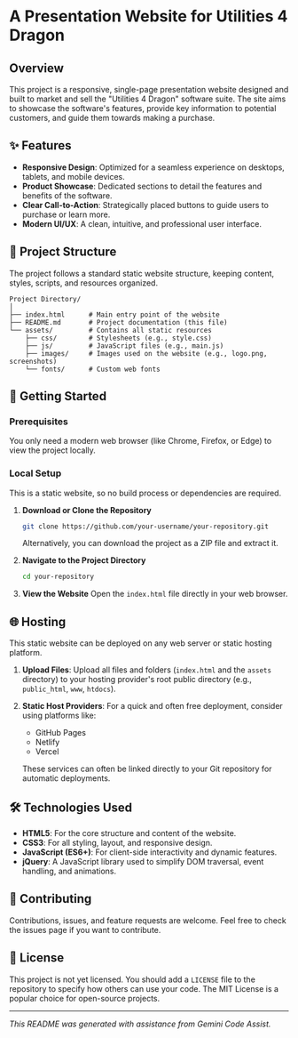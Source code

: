 # A Presentation Website for Utilities 4 Dragon

## Overview

This project is a responsive, single-page presentation website designed and built to market and sell the "Utilities 4 Dragon" software suite. The site aims to showcase the software's features, provide key information to potential customers, and guide them towards making a purchase.

## ✨ Features

*   **Responsive Design**: Optimized for a seamless experience on desktops, tablets, and mobile devices.
*   **Product Showcase**: Dedicated sections to detail the features and benefits of the software.
*   **Clear Call-to-Action**: Strategically placed buttons to guide users to purchase or learn more.
*   **Modern UI/UX**: A clean, intuitive, and professional user interface.

## 📂 Project Structure

The project follows a standard static website structure, keeping content, styles, scripts, and resources organized.

```
Project Directory/
│
├── index.html      # Main entry point of the website
├── README.md       # Project documentation (this file)
└── assets/         # Contains all static resources
    ├── css/        # Stylesheets (e.g., style.css)
    ├── js/         # JavaScript files (e.g., main.js)
    ├── images/     # Images used on the website (e.g., logo.png, screenshots)
    └── fonts/      # Custom web fonts
```

## 🚀 Getting Started

### Prerequisites

You only need a modern web browser (like Chrome, Firefox, or Edge) to view the project locally.

### Local Setup

This is a static website, so no build process or dependencies are required.

1.  **Download or Clone the Repository**
    ```bash
    git clone https://github.com/your-username/your-repository.git
    ```
    Alternatively, you can download the project as a ZIP file and extract it.

2.  **Navigate to the Project Directory**
    ```bash
    cd your-repository
    ```

3.  **View the Website**
    Open the `index.html` file directly in your web browser.

## 🌐 Hosting

This static website can be deployed on any web server or static hosting platform.

1.  **Upload Files**: Upload all files and folders (`index.html` and the `assets` directory) to your hosting provider's root public directory (e.g., `public_html`, `www`, `htdocs`).
2.  **Static Host Providers**: For a quick and often free deployment, consider using platforms like:
    *   GitHub Pages
    *   Netlify
    *   Vercel

    These services can often be linked directly to your Git repository for automatic deployments.

## 🛠️ Technologies Used

*   **HTML5**: For the core structure and content of the website.
*   **CSS3**: For all styling, layout, and responsive design.
*   **JavaScript (ES6+)**: For client-side interactivity and dynamic features.
*   **jQuery**: A JavaScript library used to simplify DOM traversal, event handling, and animations.

## 🤝 Contributing

Contributions, issues, and feature requests are welcome. Feel free to check the issues page if you want to contribute.

## 📄 License

This project is not yet licensed. You should add a `LICENSE` file to the repository to specify how others can use your code. The MIT License is a popular choice for open-source projects.

---

_This README was generated with assistance from Gemini Code Assist._
